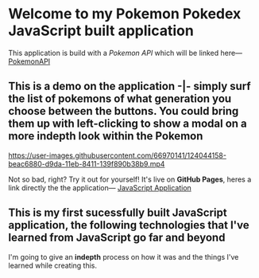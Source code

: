 
# Welcome to my Pokemon Pokedex JavaScript built application
This application is build with a _Pokemon API_ which will be linked here— [PokemonAPI](https://pokeapi.co/)

## This is a demo on the application -|- simply surf the list of pokemons of what generation you choose between the buttons. You could bring them up with left-clicking to show a modal on a more indepth look within the Pokemon

https://user-images.githubusercontent.com/66970141/124044158-beac6880-d9da-11eb-8411-139f890b38b9.mp4

Not so bad, right? Try it out for yourself! It's live on **GitHub Pages**, heres a link directly the the application— [JavaScript Application](https://webcodejunkie.github.io/simple-js-app/)

## This is my first sucessfully built JavaScript application, the following technologies that I've learned from JavaScript go far and beyond
I'm going to give an **indepth** process on how it was and the things I've learned while creating this.



